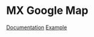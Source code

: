 # MX Google Map #

[Documentation](http://www.eec.ms/add-ons/mx-google-map)
[Example](http://www.demo-ee.com/examples/view/mx-google-map-hold-js)
